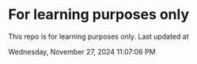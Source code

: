 # For learning purposes only
This repo is for learning purposes only.
Last updated at

Wednesday, November 27, 2024 11:07:06 PM

